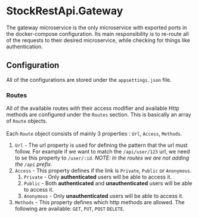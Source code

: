 # StockRestApi.Gateway

The gateway microservice is the only microservice with exported ports in the docker-compose configuration. Its main responsibility is to re-route all of the requests to their desired microservice, while checking for things like authentication.

## Configuration
All of the configurations are stored under the `appsettings.json` file.
### Routes
All of the available routes with their access modifier and available Http methods are configured under the `Routes` section. This is basically an array of `Route` objects. \
\
Each `Route` object consists of mainly 3 properties : `Url`, `Access`, `Methods`.
1. `Url` - The url property is used for defining the pattern that the url must follow. For example if we want to match the `/api/user/123` url, we need to se this property to `/user/:id`. *NOTE: In the routes we are not adding the `/api` prefix.*
2. `Access` - This property defines if the link is `Private`, `Public` or `Anonymous`.
   1. `Private` - Only **authenticated** users will be able to access it.
   2. `Public` - Both **authenticated** and **unauthenticated** users will be able to access it.
   3. `Anonymous` - Only **unauthenticated** users will be able to access it.
3. `Methods` - This property defines which http methods are allowed. The following are available: `GET`, `PUT`, `POST` `DELETE`.
